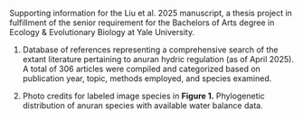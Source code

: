 Supporting information for the Liu et al. 2025 manuscript, a thesis project in fulfillment of the senior requirement for the Bachelors of Arts degree in Ecology & Evolutionary Biology at Yale University.

1. Database of references representing a comprehensive search of the extant literature pertaining to anuran hydric regulation (as of April 2025). A total of 306 articles were compiled and categorized based on publication year, topic, methods employed, and species examined.

2. Photo credits for labeled image species in **Figure 1.** Phylogenetic distribution of anuran species with available water balance data.
